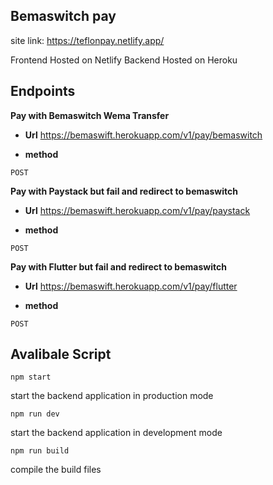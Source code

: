 ## Bemaswitch pay
site link: https://teflonpay.netlify.app/

Frontend Hosted on Netlify
Backend Hosted on Heroku

## Endpoints

 **Pay with Bemaswitch Wema Transfer**
* **Url**
https://bemaswift.herokuapp.com/v1/pay/bemaswitch

* **method**

`POST`

**Pay with Paystack but fail and redirect to bemaswitch**

* **Url**
https://bemaswift.herokuapp.com/v1/pay/paystack

* **method**

`POST`

**Pay with Flutter but fail and redirect to bemaswitch**

* **Url**
https://bemaswift.herokuapp.com/v1/pay/flutter

* **method**

`POST`




## Avalibale Script



`npm start`

start the backend application in production mode

`npm run dev`

start the backend application in development mode

`npm run build`

compile the build files